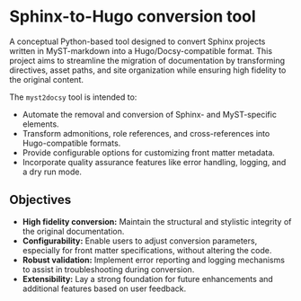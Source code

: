 # Sphinx-to-Hugo conversion tool

A conceptual Python-based tool designed to convert Sphinx projects written in MyST-markdown into a Hugo/Docsy-compatible format. This project aims to streamline the migration of documentation by transforming directives, asset paths, and site organization while ensuring high fidelity to the original content.

The `myst2docsy` tool is intended to:

- Automate the removal and conversion of Sphinx- and MyST-specific elements.
- Transform admonitions, role references, and cross-references into Hugo-compatible formats.
- Provide configurable options for customizing front matter metadata.
- Incorporate quality assurance features like error handling, logging, and a dry run mode.

## Objectives

- **High fidelity conversion:** Maintain the structural and stylistic integrity of the original documentation.
- **Configurability:** Enable users to adjust conversion parameters, especially for front matter specifications, without altering the code.
- **Robust validation:** Implement error reporting and logging mechanisms to assist in troubleshooting during conversion.
- **Extensibility:** Lay a strong foundation for future enhancements and additional features based on user feedback.
